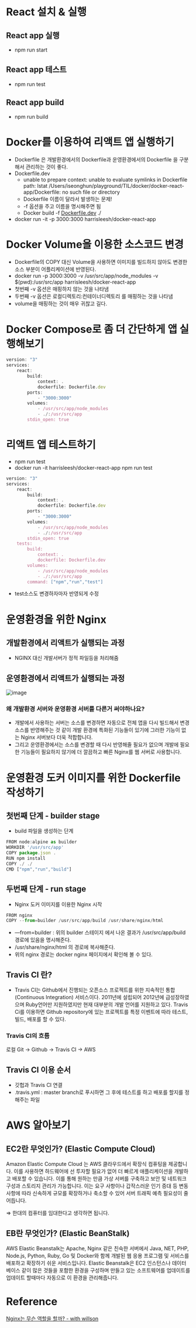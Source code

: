 # React 설치 & 실행

## React app 실행

-   npm run start

## React app 테스트

-   npm run test

## React app build

-   npm run build
# Docker를 이용하여 리액트 앱 실행하기

-   Dockerfile 은 개발환경에서의 Dockerfile과 운영환경에서의 Dockerfile 을 구분해서 관리하는 것이 좋다.
-   Dockerfile.dev
    -   unable to prepare context: unable to evaluate symlinks in Dockerfile path: lstat /Users/iseonghun/playground/TIL/docker/docker-react-app/Dockerfile: no such file or directory
    -   Dockerfile 이름이 달라서 발생하는 문제!
    -   -f 옵션을 주고 이름을 명시해주면 됨
    -   Docker build -f [Dockerfile.dev](http://dockerfile.dev) ./
-   docker run -it -p 3000:3000 harrisleesh/docker-react-app

# Docker Volume을 이용한 소스코드 변경

-   Dockerfile의 COPY 대신 Volume을 사용하면 이미지를 빌드하지 않아도 변경한 소스 부분이 어플리케이션에 반영된다.
-   docker run -p 3000:3000 -v /usr/src/app/node_modules -v $(pwd):/usr/src/app harrisleesh/docker-react-app
-   첫번째 -v 옵션은 매핑하지 않는 것을 나타냄
-   두번째 -v 옵션은 로컬디렉토리:컨테이너디렉토리 를 매핑하는 것을 나타냄
-   volume을 매핑하는 것이 매우 귀찮고 길다.

# Docker Compose로 좀 더 간단하게 앱 실행해보기

```jsx
version: "3"
services: 
    react:
        build: 
            context: .
            dockerfile: Dockerfile.dev
        ports: 
            - "3000:3000"
        volumes: 
            - /usr/src/app/node_modules
            - ./:/usr/src/app
        stdin_open: true

```

# 리액트 앱 테스트하기

-   npm run test
-   docker run -it harrisleesh/docker-react-app npm run test

```jsx
version: "3"
services: 
    react:
        build: 
            context: .
            dockerfile: Dockerfile.dev
        ports: 
            - "3000:3000"
        volumes: 
            - /usr/src/app/node_modules
            - ./:/usr/src/app
        stdin_open: true
    tests:
        build:
            context: .
            dockerfile: Dockerfile.dev
        volumes: 
            - /usr/src/app/node_modules
            - ./:/usr/src/app
        command: ["npm","run","test"]

```

-   test소스도 변경하자마자 반영되게 수정

# 운영환경을 위한 Nginx

## 개발환경에서 리액트가 실행되는 과정

-   NGINX 대신 개발서버가 정적 파일등을 처리해줌

## 운영환경에서 리액트가 실행되는 과정


![image](https://user-images.githubusercontent.com/29927233/124444836-f724bb80-ddb9-11eb-97f0-75159e9ea49c.png)
### 왜 개발환경 서버와 운영환경 서버를 다른거 써야하나요?

-   개발에서 사용하는 서버는 소스를 변경하면 자동으로 전체 앱을 다시 빌드해서 변경 소스를 반영해주는 것 같이 개발 환경에 특화된 기능들이 있기에 그러한 기능이 없는 Nginx 서버보다 더욱 적합합니다.
-   그리고 운영환경에서는 소스를 변경할 때 다시 반영해줄 필요가 없으며 개발에 필요한 기능들이 필요하지 않기에 더 깔끔하고 빠른 Nginx를 웹 서버로 사용합니다.

# 운영환경 도커 이미지를 위한 Dockerfile 작성하기

## 첫번째 단계 - builder stage

- build 파일을 생성하는 단계

```jsx
FROM node:alpine as builder
WORKDIR '/usr/src/app'
COPY package.json .
RUN npm install
COPY ./ ./
CMD ["npm","run","build"]
```

## 두번째 단계 - run stage

- Nginx 도커 이미지를 이용한 Nginx 시작

```jsx
FROM nginx
COPY --from=builder /usr/src/app/build /usr/share/nginx/html
```

- —from=builder : 위의 builder 스테이지 에서 나온 결과가 /usr/src/app/build 경로에 있음을 명시해준다.
- /usr/share/nginx/html 의 경로에 복사해준다.
- 위의 nginx 경로는 docker nginx 페이지에서 확인해 볼 수 있다.

## Travis CI 란?

- Travis CI는 Github에서 진행되는 오픈소스 프로젝트를 위한 지속적인 통합(Continuous Integration) 서비스이다. 2011년에 설립되어 2012년에 급성장하였으며 Ruby언어만 지원하였지만 현재 대부분의 개발 언어를 지원하고 있다. Travis Ci를 이용하면 Github repository에 있는 프로젝트를 특정 이벤트에 따라 테스트, 빌드, 배포를 할 수 있다.

### Travis CI의 흐름

로컬 Git → Github → Travis CI → AWS

## Travis CI 이용 순서

- 깃헙과 Travis CI 연결
- .travis.yml : master branch로 푸시하면 그 후에 테스트를 하고 배포를 할지를 정해주는 파일

# AWS 알아보기

## EC2란 무엇인가? (Elastic Compute Cloud)

Amazon Elastic Compute Cloud 는 AWS 클라우드에서 확장식 컴퓨팅을 제공합니다. 이를 사용하면 하드웨어에 선 투자할 필요가 없어 더 빠르게 애플리케이션을 개발하고 배포할 수 있습니다. 이를 통해 원하는 만큼 가상 서버를 구축하고 보안 및 네트워크 구성과 스토리지 관리가 가능합니다. 이는 요구 사항이나 갑작스러운 인기 증대 등 변동 사항에 따라 신속하게 규모를 확장하거나 축소할 수 있어 서버 트래픽 예측 필요성이 줄어듭니다.

⇒ 한대의 컴퓨터를 임대한다고 생각하면 됩니다. 

## EB란 무엇인가? (Elastic BeanStalk)

AWS Elastic Beanstalk는 Apache, Nginx 같은 친숙한 서버에서 Java, NET, PHP, Node.js, Python, Ruby, Go 및 Docker와 함께 개발된 웹 응용 프로그램 및 서비스를 배포하고 확장하기 쉬운 서비스입니다. Elastic Beanstalk은 EC2 인스턴스나 데이터베이스 같이 많은 것들을 포함한 환경을 구성하며 만들고 있는 소프트웨어를 업데이트를 업데이트 할때마다 자동으로 이 환경을 관리해줍니다.


# Reference

[Nginx는 무슨 역할을 할까? - with willson](https://real-dongsoo7.tistory.com/100)
<!--stackedit_data:
eyJoaXN0b3J5IjpbMzU5MzI0MV19
-->
